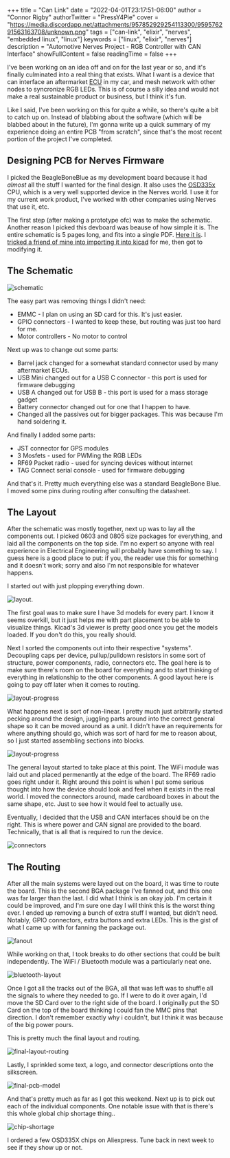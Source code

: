 +++
title = "Can Link"
date = "2022-04-01T23:17:51-06:00"
author = "Connor Rigby"
authorTwitter = "PressY4Pie" 
cover = "https://media.discordapp.net/attachments/957852929254113300/959576291563163708/unknown.png"
tags = ["can-link", "elixir", "nerves", "embedded linux", "linux"]
keywords = ["linux", "elixir", "nerves"]
description = "Automotive Nerves Project - RGB Controller with CAN Interface"
showFullContent = false
readingTime = false
+++

I've been working on an idea off and on for the last year or so, and it's finally culminated
into a real thing that exists. What I want is a device that can interface an aftermarket
[ECU](https://en.wikipedia.org/wiki/Electronic_control_unit) in my car, and mesh network with
other nodes to syncronize RGB LEDs. This is of course a silly idea and would not make a real
sustainable product or business, but I think it's fun.

Like I said, I've been working on this for quite a while, so there's quite a bit to catch up
on. Instead of blabbing about the software (which will be blabbed about in the future), I'm
gonna write up a quick summary of my experience doing an entire PCB "from scratch", since that's
the most recent portion of the project I've completed.

## Designing PCB for Nerves Firmware

I picked the BeagleBoneBlue as my development board because it had *almost* all the stuff I
wanted for the final design. It also uses the [OSD335x](https://octavosystems.com/octavo_products/osd335x/) CPU, which is a very well supported device in the Nerves world. I
use it for my current work product, I've worked with other companies using Nerves that use it,
etc.

The first step (after making a prototype ofc) was to make the schematic. Another reason I picked
this devboard was beause of how simple it is. The entire schematic is 5 pages long, and fits
into a single PDF. [Here it is](https://github.com/beagleboard/beaglebone-blue/blob/9812bd927a0157a0a326debb858e36678e6eed64/BeagleBone_Blue_sch.pdf).
I [tricked a friend of mine into importing it into kicad](https://github.com/miata-bot/can-link/commit/69d136ebbe92c61059c85afc6919afc3817271a1) for me, then got to modifying it. 

## The Schematic

![schematic](https://media.discordapp.net/attachments/643947340453118019/958716169408352256/unknown.png?width=2160&height=864)

The easy part was removing things I didn't need:

* EMMC - I plan on using an SD card for this. It's just easier.
* GPIO connectors - I wanted to keep these, but routing was just too hard for me.
* Motor controllers - No motor to control

Next up was to change out some parts:

* Barrel jack changed for a somewhat standard connector used by many aftermarket ECUs.
* USB Mini changed out for a USB C connector - this port is used for firmware debugging
* USB A changed out for USB B - this port is used for a mass storage gadget
* Battery connector changed out for one that I happen to have.
* Changed all the passives out for bigger packages. This was because I'm hand soldering it.

And finally I added some parts:

* JST connector for GPS modules
* 3 Mosfets - used for PWMing the RGB LEDs
* RF69 Packet radio - used for syncing devices without internet
* TAG Connect serial console - used for firmware debugging

And that's it. Pretty much everything else was a standard BeagleBone Blue. I moved some pins
during routing after consulting the datasheet.

## The Layout

After the schematic was mostly together, next up was to lay all the components out. I picked 0603 and 0805 size packages for everything, and laid all the components on the top side. I'm no expert so anyone with real experience in Electrical Engineering will probably have something to say. I guess here is a good place to put: if you, the reader use this for something and it doesn't work; sorry and also I'm not responsible for whatever happens.

I started out with just plopping everything down.

![layout](https://media.discordapp.net/attachments/643947340453118019/958094663275925524/unknown.png).

The first goal was to make sure I have 3d models for every part. I know it seems overkill, but it
just helps me with part placement to be able to visualize things. Kicad's 3d viewer is pretty good once you get the models loaded. If you don't do this, you really should.

Next I sorted the components out into their respective "systems". Decoupling caps per device, pullup/pulldown resistors in some sort of structure, power components, radio, connectors etc.
The goal here is to make sure there's room on the board for everything and to start thinking of everything in relationship to the other components. A good layout here is going to pay off later when it comes to routing.

![layout-progress](https://media.discordapp.net/attachments/643947340453118019/958814194273243146/unknown.png)

What happens next is sort of non-linear. I pretty much just arbitrarily started pecking around
the design, juggling parts around into the correct general shape so it can be moved around as a unit. I didn't have an requirements for where anything should go, which was sort of hard for me to reason about, so I just started assembling sections into blocks.

![layout-progress](https://media.discordapp.net/attachments/643947340453118019/958883714396487722/unknown.png)

The general layout started to take place at this point. The WiFi module was laid out and placed permenantly at the edge of the board. The RF69 radio goes right under it.
Right around this point is when I put some serious thought into how the device should look and
feel when it exists in the real world. I moved the connectors around, made cardboard boxes in about the same shape, etc. Just to see how it would feel to actually use.

Eventually, I decided that the USB and CAN interfaces should be on the right. This is where power
and CAN signal are provided to the board. Technically, that is all that is required to run the device.

![connectors](https://cdn.discordapp.com/attachments/643947340453118019/959123883582169098/unknown.png)

## The Routing

After all the main systems were layed out on the board, it was time to route the board. This is
the second BGA package I've fanned out, and this one was far larger than the last. I did what
I think is an okay job. I'm certain it could be improved, and I'm sure one day I will think this
is the worst thing ever. I ended up removing a bunch of extra stuff I wanted, but didn't need.
Notably, GPIO connectors, extra buttons and extra LEDs. This is the gist of what I came up with for
fanning the package out.

![fanout](https://media.discordapp.net/attachments/643947340453118019/959291652126679080/unknown.png)

While working on that, I took breaks to do other sections that could be built independently.
The WiFi / Bluetooth module was a particularly neat one.

![bluetooth-layout](https://media.discordapp.net/attachments/643947340453118019/959184408865284156/unknown.png)

Once I got all the tracks out of the BGA, all that was left was to shuffle all the signals
to where they needed to go. If I were to do it over again, I'd move the SD Card over to the right
side of the board. I originally put the SD Card on the top of the board thinking I could fan the
MMC pins that direction. I don't remember exactly why i couldn't, but I think it was because
of the big power pours.

This is pretty much the final layout and routing.

![final-layout-routing](https://media.discordapp.net/attachments/643947340453118019/959527063302307960/unknown.png)

Lastly, I sprinkled some text, a logo, and connector descriptions onto the silkscreen.

![final-pcb-model](https://media.discordapp.net/attachments/957852929254113300/959576291563163708/unknown.png)

And that's pretty much as far as I got this weekend. Next up is to pick out each of the individual components.
One notable issue with that is there's this whole global chip shortage thing..

![chip-shortage](https://media.discordapp.net/attachments/643947340453118019/959626650935517194/unknown.png?width=2160&height=144)

I ordered a few OSD335X chips on Aliexpress. Tune back in next week to see if they show up or not.
